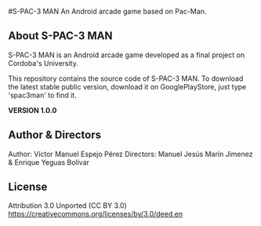 #S-PAC-3 MAN
An Android arcade game based on Pac-Man.

About S-PAC-3 MAN
------------

S-PAC-3 MAN is an Android arcade game developed as a final project on Cordoba's University.

This repository contains the source code of S-PAC-3 MAN. To download the latest stable public version, download it on GooglePlayStore, just type 'spac3man' to find it.

**VERSION 1.0.0**

Author & Directors
---
Author: Víctor Manuel Espejo Pérez
Directors: Manuel Jesús Marín Jimenez & Enrique Yeguas Bolívar

License
---
Attribution 3.0 Unported (CC BY 3.0) 
https://creativecommons.org/licenses/by/3.0/deed.en